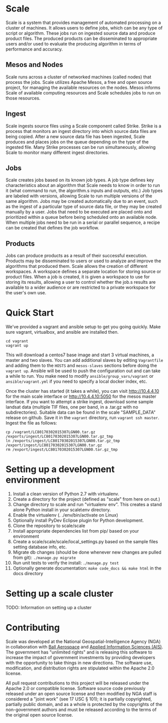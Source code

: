 Scale
=====
Scale is a system that provides management of automated processing on a cluster of machines. It allows
users to define jobs, which can be any type of script or algorithm. These jobs run on ingested source
data and produce product files. The produced products can be disseminated to appropriate users and/or
used to evaluate the producing algorithm in terms of performance and accuracy.

Mesos and Nodes 
---------------
Scale runs across a cluster of networked machines (called nodes) that process the jobs. Scale utilizes
Apache Mesos, a free and open source project, for managing the available resources on the nodes. Mesos
informs Scale of available computing resources and Scale schedules jobs to run on those resources.

Ingest 
------
Scale ingests source files using a Scale component called Strike. Strike is a process that monitors an
ingest directory into which source data files are being copied. After a new source data file has been
ingested, Scale produces and places jobs on the queue depending on the type of the ingested file.
Many Strike processes can be run simultaneously, allowing Scale to monitor many different ingest directories.

Jobs 
----
Scale creates jobs based on its known job types. A job type defines key characteristics about an algorithm
that Scale needs to know in order to run it (what command to run, the algorithm.s inputs and outputs, etc.)
Job types are labeled with versions, allowing Scale to run multiple versions of the same algorithm. Jobs may
be created automatically due to an event, such as the ingest of a particular type of source data file, or
they may be created manually by a user. Jobs that need to be executed are placed onto and prioritized within
a queue before being scheduled onto an available node. When multiple jobs need to be run in a serial or parallel
sequence, a recipe can be created that defines the job workflow.

Products 
--------
Jobs can produce products as a result of their successful execution. Products may be disseminated to users
or used to analyze and improve the algorithms that produced them. Scale allows the creation of different
workspaces. A workspace defines a separate location for storing source or product files. When a job is created,
it is given a workspace to use for storing its results, allowing a user to control whether the job.s results
are available to a wider audience or are restricted to a private workspace for the user's own use.

Quick Start
===========
We've provided a vagrant and ansible setup to get you going quickly. Make sure vagrant, virtualbox, and ansible are installed then.
```
cd vagrant
vagrant up
```
This will download a centos7 base image and start 3 virtual machines, a master and two slaves. You can add additional slaves by editing `Vagrantfile` and adding them to the `HOSTS` and `mesos-slaves` sections before doing the `vagrant up`. Ansible will be used to push the configuration out and can take a while to run. You make need to modify `ansible/group_vars/vagrant` or `ansible/vagrant.yml` if you need to specify a local docker index, etc.

Once the cluster has started (it takes a while), you can visit http://10.4.4.10 for the main scale interface or http://10.4.4.10:5050 for the mesos master interface.
If you want to attempt a strike ingest, download some sample landsat data (multiple TIF files, one per band, in a .tar.gz with no subdirectories). Suitable data can be found in the scale "SAMPLE_DATA" release on github. Save it in the `vagrant` directory, run `vagrant ssh master`. Ingest the file as follows:
```
cp /vagrant/LC80170302015307LGN00.tar.gz /exports/ingest/LC80170302015307LGN00.tar.gz_tmp
ln /exports/ingest/LC80170302015307LGN00.tar.gz_tmp /export/ingest/LC80170302015307LGN00.tar.gz
rm /export/ingest/LC80170302015307LGN00.tar.gz_tmp
```

Setting up a development environment
====================================
1. Install a clean version of Python 2.7 with virtualenv.
1. Create a directory for the project (defined as "scale" from here on out.)
1. Change directory to scale and run "virtualenv env". This creates a stand alone Python install in your scale\env directory.
1. Enable the virtualenv (. ./env/bin/activate on Linux)
1. Optionally install PyDev Eclipse plugin for Python development.
1. Clone the repository to scale/scale
1. Install appropriate dependencies list from pip/ based on your environment
1. Create a scale/scale/scale/local_settings.py based on the sample files setting database info, etc.
1. Migrate db changes (should be done whenever new changes are pulled from git): `./manage.py migrate`
1. Run unit tests to verify the install: `./manage.py test`
1. Optionally generate documentation: `make code_docs && make html` in the docs directory

Setting up a scale cluster
==========================
TODO: Information on setting up a cluster

Contributing
============
Scale was developed at the National Geospatial-Intelligence Agency (NGA) in collaboration with [Ball Aerospace](http://www.ballaerospace.com/) and [Applied Information Sciences (AIS)](http://www.appliedis.com/). The government has "unlimited rights" and is releasing this software to increase the impact of government investments by providing developers with the opportunity to take things in new directions. The software use, modification, and distribution rights are stipulated within the Apache 2.0 license.

All pull request contributions to this project will be released under the Apache 2.0 or compatible license. Software source code previously released under an open source license and then modified by NGA staff is considered a "joint work" (see 17 USC § 101); it is partially copyrighted, partially public domain, and as a whole is protected by the copyrights of the non-government authors and must be released according to the terms of the original open source license.

#
